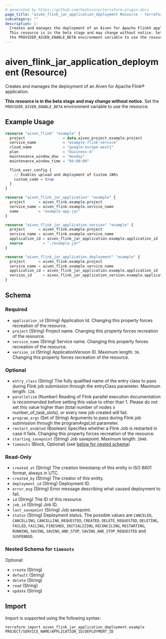 ```yaml
---
# generated by https://github.com/hashicorp/terraform-plugin-docs
page_title: "aiven_flink_jar_application_deployment Resource - terraform-provider-aiven"
subcategory: ""
description: |-
  Creates and manages the deployment of an Aiven for Apache Flink® application.
  This resource is in the beta stage and may change without notice. Set
  the PROVIDER_AIVEN_ENABLE_BETA environment variable to use the resource.
---
```


# aiven_flink_jar_application_deployment (Resource)

Creates and manages the deployment of an Aiven for Apache Flink® application. 

**This resource is in the beta stage and may change without notice.** Set
the `PROVIDER_AIVEN_ENABLE_BETA` environment variable to use the resource.

## Example Usage

```terraform
resource "aiven_flink" "example" {
  project                 = data.aiven_project.example.project
  service_name            = "example-flink-service"
  cloud_name              = "google-europe-west1"
  plan                    = "business-4"
  maintenance_window_dow  = "monday"
  maintenance_window_time = "04:00:00"

  flink_user_config {
    // Enables upload and deployment of Custom JARs
    custom_code = true
  }
}

resource "aiven_flink_jar_application" "example" {
  project      = aiven_flink.example.project
  service_name = aiven_flink.example.service_name
  name         = "example-app-jar"
}

resource "aiven_flink_jar_application_version" "example" {
  project      = aiven_flink.example.project
  service_name = aiven_flink.example.service_name
  application_id = aiven_flink_jar_application.example.application_id
  source         = "./example.jar"
}

resource "aiven_flink_jar_application_deployment" "example" {
  project      = aiven_flink.example.project
  service_name = aiven_flink.example.service_name
  application_id = aiven_flink_jar_application.example.application_id
  version_id     = aiven_flink_jar_application_version.example.application_version_id
}
```

<!-- schema generated by tfplugindocs -->
## Schema

### Required

- `application_id` (String) Application Id. Changing this property forces recreation of the resource.
- `project` (String) Project name. Changing this property forces recreation of the resource.
- `service_name` (String) Service name. Changing this property forces recreation of the resource.
- `version_id` (String) ApplicationVersion ID. Maximum length: `36`. Changing this property forces recreation of the resource.

### Optional

- `entry_class` (String) The fully qualified name of the entry class to pass during Flink job submission through the entryClass parameter. Maximum length: `128`.
- `parallelism` (Number) Reading of Flink parallel execution documentation is recommended before setting this value to other than 1. Please do not set this value higher than (total number of nodes x number_of_task_slots), or every new job created will fail.
- `program_args` (Set of String) Arguments to pass during Flink job submission through the programArgsList parameter.
- `restart_enabled` (Boolean) Specifies whether a Flink Job is restarted in case it fails. Changing this property forces recreation of the resource.
- `starting_savepoint` (String) Job savepoint. Maximum length: `2048`.
- `timeouts` (Block, Optional) (see [below for nested schema](#nestedblock--timeouts))

### Read-Only

- `created_at` (String) The creation timestamp of this entity in ISO 8601 format, always in UTC.
- `created_by` (String) The creator of this entity.
- `deployment_id` (String) Deployment ID.
- `error_msg` (String) Error message describing what caused deployment to fail.
- `id` (String) The ID of this resource.
- `job_id` (String) Job ID.
- `last_savepoint` (String) Job savepoint.
- `status` (String) Deployment status. The possible values are `CANCELED`, `CANCELLING`, `CANCELLING_REQUESTED`, `CREATED`, `DELETE_REQUESTED`, `DELETING`, `FAILED`, `FAILING`, `FINISHED`, `INITIALIZING`, `RECONCILING`, `RESTARTING`, `RUNNING`, `SAVING`, `SAVING_AND_STOP`, `SAVING_AND_STOP_REQUESTED` and `SUSPENDED`.

<a id="nestedblock--timeouts"></a>
### Nested Schema for `timeouts`

Optional:

- `create` (String)
- `default` (String)
- `delete` (String)
- `read` (String)
- `update` (String)

## Import

Import is supported using the following syntax:

```shell
terraform import aiven_flink_jar_application_deployment.example PROJECT/SERVICE_NAME/APPLICATION_ID/DEPLOYMENT_ID
```
